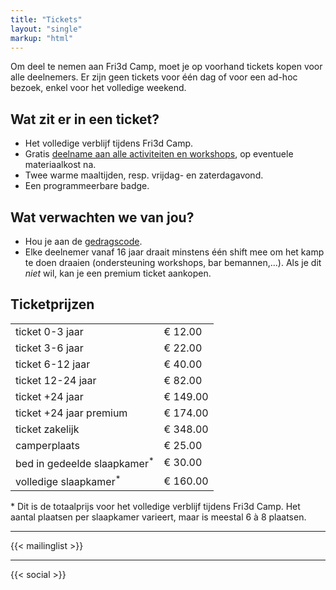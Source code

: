 ```yaml
---
title: "Tickets"
layout: "single"
markup: "html"
---
```

<div class="block--centered">
<p>
Om deel te nemen aan Fri3d Camp, moet je op voorhand tickets kopen voor alle deelnemers. Er zijn geen tickets voor één dag of voor een ad-hoc bezoek, enkel voor het volledige weekend.
</p>
<h2>Wat zit er in een ticket?</h2>
<ul>
	<li>Het volledige verblijf tijdens Fri3d Camp.</li>
	<li>Gratis <a href="/deelnemen/">deelname aan alle activiteiten en workshops</a>, op eventuele materiaalkost na.</li>
	<li>Twee warme maaltijden, resp. vrijdag- en zaterdagavond.</li>
	<li>Een programmeerbare badge.</li>
</ul>
<h2>Wat verwachten we van jou?</h2>
<ul>
	<li>Hou je aan de <a href="/deelnemen/excellent">gedragscode</a>.</li>
	<li>Elke deelnemer vanaf 16 jaar draait minstens één shift mee om het kamp te doen draaien (ondersteuning workshops, bar bemannen,...). Als je dit <em>niet</em> wil, kan je een premium ticket aankopen.</li>
</ul>
</div>

<div class="block--centered" >
<h2>Ticketprijzen</h2>
	<table class="centerme">
		<tr><td>ticket 0-3 jaar</td><td>€ 12.00</td></tr>
		<tr><td>ticket 3-6 jaar</td><td>€ 22.00</td></tr>
		<tr><td>ticket 6-12 jaar</td><td>€ 40.00</td></tr>
		<tr><td>ticket 12-24 jaar</td><td>€ 82.00</td></tr>
		<tr><td>ticket +24 jaar</td><td>€ 149.00</td></tr>
		<tr><td>ticket +24 jaar premium</td><td>€ 174.00</td></tr>
		<tr><td>ticket zakelijk</td><td>€ 348.00</td></tr>
		<tr><td>camperplaats</td><td>€ 25.00</td></tr>
		<tr><td>bed in gedeelde slaapkamer<sup>*</sup></td><td>€ 30.00</td></tr>
		<tr><td>volledige slaapkamer<sup>*</sup></td><td>€ 160.00</td></tr>
	</table>
</div>

<div class="block--centered" >
	<p>
	* Dit is de totaalprijs voor het volledige verblijf tijdens Fri3d Camp. Het aantal plaatsen per slaapkamer varieert, maar is meestal 6 à 8 plaatsen.
	</p>
</div>

<a name="mailinglist"></a>
<hr class="gridrule" />

<div class="block--centered">
{{< mailinglist >}}
</div>

<hr class="gridrule" />
<div class="block--centered">
{{< social >}}
</div>